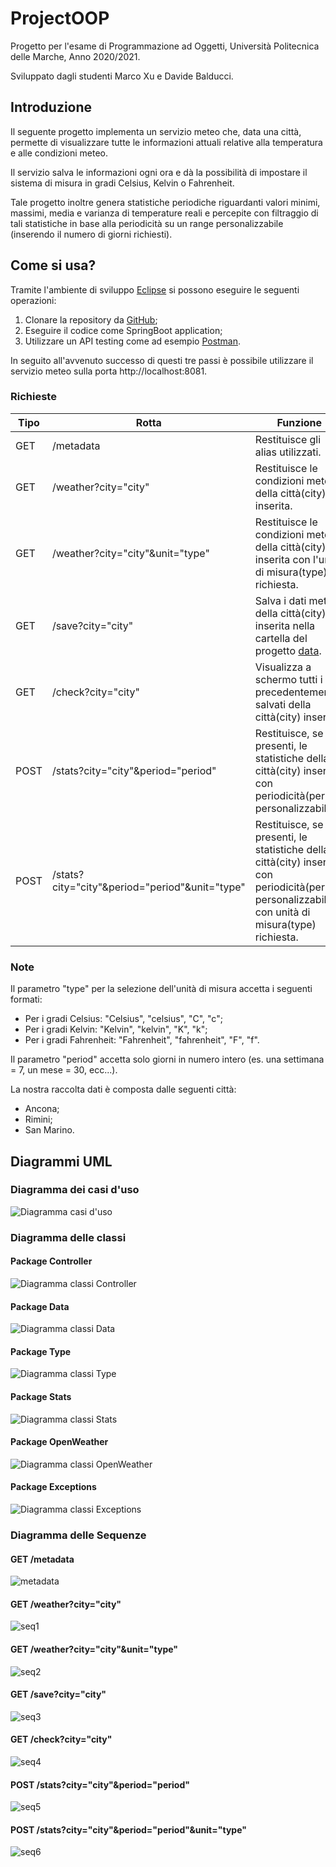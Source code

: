 # ProjectOOP
Progetto per l'esame di Programmazione ad Oggetti, Università Politecnica delle Marche, Anno 2020/2021.

Sviluppato dagli studenti Marco Xu e Davide Balducci.
## Introduzione
Il seguente progetto implementa un servizio meteo che, data una città, permette di visualizzare tutte le informazioni attuali relative alla temperatura e alle condizioni meteo.

Il servizio salva le informazioni ogni ora e dà la possibilità di impostare il sistema di misura in gradi Celsius, Kelvin o Fahrenheit.

Tale progetto inoltre genera statistiche periodiche riguardanti valori minimi, massimi, media e varianza di temperature reali e percepite con filtraggio di tali statistiche in base alla periodicità su un range personalizzabile (inserendo il numero di giorni richiesti).
## Come si usa?
Tramite l'ambiente di sviluppo [Eclipse](https://www.eclipse.org/) si possono eseguire le seguenti operazioni:
1. Clonare la repository da [GitHub](https://github.com/Marco-Xu/ProgettoJava);
2. Eseguire il codice come SpringBoot application;
3. Utilizzare un API testing come ad esempio [Postman](https://www.postman.com/).

In seguito all'avvenuto successo di questi tre passi è possibile utilizzare il servizio meteo sulla porta http://localhost:8081.
### Richieste
| Tipo | Rotta |                        Funzione                                   |
|------|-------|-------------------------------------------------------------------|
| GET  |/metadata|Restituisce gli alias utilizzati.                                |
| GET  |/weather?city="city"|Restituisce le condizioni meteo della città(city) inserita.|
| GET  |/weather?city="city"&unit="type"|Restituisce le condizioni meteo della città(city) inserita con l'unità di misura(type) richiesta.|
| GET  |/save?city="city"|Salva i dati meteo della città(city) inserita nella cartella del progetto [data](https://github.com/Marco-Xu/ProgettoJava/tree/master/ProjectOOP/ProjectOOP/data).|
| GET  |/check?city="city"|Visualizza a schermo tutti i dati precedentemente salvati della città(city) inserita.|
| POST |/stats?city="city"&period="period"|Restituisce, se presenti, le statistiche della città(city) inserita con periodicità(period) personalizzabile.|
| POST |/stats?city="city"&period="period"&unit="type"|Restituisce, se presenti, le statistiche della città(city) inserita con periodicità(period) personalizzabile e con unità di misura(type) richiesta.|

### Note
Il parametro "type" per la selezione dell'unità di misura accetta i seguenti formati:
* Per i gradi Celsius: "Celsius", "celsius", "C", "c";
* Per i gradi Kelvin: "Kelvin", "kelvin", "K", "k";
* Per i gradi Fahrenheit: "Fahrenheit", "fahrenheit", "F", "f".

Il parametro "period" accetta solo giorni in numero intero (es. una settimana = 7, un mese = 30, ecc...).

La nostra raccolta dati è composta dalle seguenti città:
* Ancona;
* Rimini;
* San Marino.
## Diagrammi UML
### Diagramma dei casi d'uso
![Diagramma casi d'uso](https://github.com/Marco-Xu/ProgettoJava/blob/master/UML/Diagramma%20casi%20d'uso.PNG)
### Diagramma delle classi
#### Package Controller
![Diagramma classi Controller](https://github.com/Marco-Xu/ProgettoJava/blob/master/UML/Diagramma%20classi%20Controller.PNG)
#### Package Data
![Diagramma classi Data](https://github.com/Marco-Xu/ProgettoJava/blob/master/UML/Diagramma%20classi%20Data.PNG)
#### Package Type
![Diagramma classi Type](https://github.com/Marco-Xu/ProgettoJava/blob/master/UML/Diagramma%20classi%20Type.PNG)
#### Package Stats
![Diagramma classi Stats](https://github.com/Marco-Xu/ProgettoJava/blob/master/UML/Diagramma%20classi%20Stats.PNG)
#### Package OpenWeather
![Diagramma classi OpenWeather](https://github.com/Marco-Xu/ProgettoJava/blob/master/UML/Diagramma%20classi%20OpenWeather.PNG)
#### Package Exceptions
![Diagramma classi Exceptions](https://github.com/Marco-Xu/ProgettoJava/blob/master/UML/Diagramma%20classi%20Exceptions.PNG)
### Diagramma delle  Sequenze
#### GET /metadata
![metadata](https://github.com/Marco-Xu/ProgettoJava/blob/master/UML/metadata.PNG)
#### GET /weather?city="city"
![seq1](https://github.com/Marco-Xu/ProgettoJava/blob/master/UML/seq1.PNG)
#### GET /weather?city="city"&unit="type"
![seq2](https://github.com/Marco-Xu/ProgettoJava/blob/master/UML/seq2.PNG)
#### GET /save?city="city"
![seq3](https://github.com/Marco-Xu/ProgettoJava/blob/master/UML/seq3.PNG)
#### GET /check?city="city"
![seq4](https://github.com/Marco-Xu/ProgettoJava/blob/master/UML/seq4.PNG)
#### POST /stats?city="city"&period="period"
![seq5](https://github.com/Marco-Xu/ProgettoJava/blob/master/UML/seq5.PNG)
#### POST /stats?city="city"&period="period"&unit="type"
![seq6](https://github.com/Marco-Xu/ProgettoJava/blob/master/UML/seq6.PNG)
